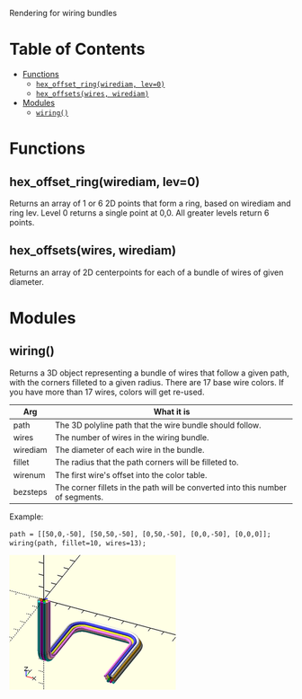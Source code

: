 Rendering for wiring bundles


# Table of Contents

- [Functions](#functions)
    - [`hex_offset_ring(wirediam, lev=0)`](#hex_offset_ringwirediam-lev0)
    - [`hex_offsets(wires, wirediam)`](#hex_offsetswires-wirediam)
- [Modules](#modules)
    - [`wiring()`](#wiring)



# Functions

## hex\_offset\_ring(wirediam, lev=0)
Returns an array of 1 or 6 2D points that form a ring, based on wirediam and ring lev.
Level 0 returns a single point at 0,0.  All greater levels return 6 points.



## hex\_offsets(wires, wirediam)
Returns an array of 2D centerpoints for each of a bundle of wires of given diameter.



# Modules

## wiring()
Returns a 3D object representing a bundle of wires that follow a given path,
with the corners filleted to a given radius.  There are 17 base wire colors.
If you have more than 17 wires, colors will get re-used.

Arg       | What it is
--------- | -------------------------------------
path      | The 3D polyline path that the wire bundle should follow.
wires     | The number of wires in the wiring bundle.
wirediam  | The diameter of each wire in the bundle.
fillet    | The radius that the path corners will be filleted to.
wirenum   | The first wire's offset into the color table.
bezsteps  | The corner fillets in the path will be converted into this number of segments.

Example:

    path = [[50,0,-50], [50,50,-50], [0,50,-50], [0,0,-50], [0,0,0]];
    wiring(path, fillet=10, wires=13);

![wiring()](images/wiring/wiring.png)



